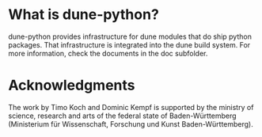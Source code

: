 # What is dune-python?

dune-python provides infrastructure for dune modules that do
ship python packages. That infrastructure is integrated into
the dune build system. For more information, check the documents
in the doc subfolder.

# Acknowledgments

The work by Timo Koch and Dominic Kempf is supported by the
ministry of science, research and arts of the federal state of
Baden-Württemberg (Ministerium für Wissenschaft, Forschung
und Kunst Baden-Württemberg).
